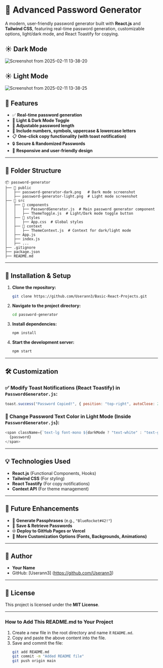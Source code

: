 # 🔐 Advanced Password Generator

A modern, user-friendly password generator built with **React.js** and **Tailwind CSS**, featuring real-time password generation, customizable options, light/dark mode, and React Toastify for copying.

## ☀️ Dark Mode
![Screenshot from 2025-02-11 13-38-20](https://github.com/user-attachments/assets/e9db26bb-0276-4661-8d8c-c41976b6cc21)

## ☀️ Light Mode
![Screenshot from 2025-02-11 13-38-25](https://github.com/user-attachments/assets/d221d60a-cd79-4af9-bce1-b520d17e9121)

## 🚀 Features
- ✅ **Real-time password generation**
- 🎨 **Light & Dark Mode Toggle**
- 📏 **Adjustable password length**
- 🔢 **Include numbers, symbols, uppercase & lowercase letters**
- 📋 **One-click copy functionality (with toast notification)**
- 🔒 **Secure & Randomized Passwords**
- 📱 **Responsive and user-friendly design**

---

## 📂 Folder Structure
```
📦 password-generator
├── 📁 public
│   ├── password-generator-dark.png   # Dark mode screenshot
│   ├── password-generator-light.png  # Light mode screenshot
├── 📁 src
│   ├── 📁 components
│   │   ├── PasswordGenerator.js  # Main password generator component
│   │   ├── ThemeToggle.js  # Light/Dark mode toggle button
│   ├── 📁 styles
│   │   ├── App.css  # Global styles
│   ├── 📁 context
│   │   ├── ThemeContext.js  # Context for dark/light mode
│   ├── App.js
│   ├── index.js
│   ├── ...
├── .gitignore
├── package.json
├── README.md
```

---

## 🔧 Installation & Setup
1. **Clone the repository:**
   ```sh
   git clone https://github.com/Userann3/Basic-React-Projects.git
   ```
2. **Navigate to the project directory:**
   ```sh
   cd password-generator
   ```
3. **Install dependencies:**
   ```sh
   npm install
   ```
4. **Start the development server:**
   ```sh
   npm start
   ```

---

## 🛠 Customization

### ✅ Modify **Toast Notifications** (React Toastify) in `PasswordGenerator.js`:
```js
toast.success("Password Copied!", { position: "top-right", autoClose: 2000 });
```

### 🎨 Change **Password Text Color** in Light Mode (Inside `PasswordGenerator.js`):
```js
<span className={`text-lg font-mono ${darkMode ? "text-white" : "text-gray-800"}`}>
  {password}
</span>
```

---

## 💡 Technologies Used
- **React.js** (Functional Components, Hooks)
- **Tailwind CSS** (For styling)
- **React Toastify** (For copy notifications)
- **Context API** (For theme management)

---

## 🎯 Future Enhancements
- 🔑 **Generate Passphrases** (e.g., `"BlueRocket#42!"`)
- 📂 **Save & Retrieve Passwords**
- 🌐 **Deploy to GitHub Pages or Vercel**
- 🎨 **More Customization Options (Fonts, Backgrounds, Animations)**

---

## 👤 Author
- **Your Name**
- GitHub: [Userann3] (https://github.com/Userann3)

---

## 📜 License
This project is licensed under the **MIT License**.

---

### **How to Add This README.md to Your Project**
1. Create a new file in the root directory and name it `README.md`.
2. Copy and paste the above content into the file.
3. Save and commit the file:
   ```sh
   git add README.md
   git commit -m "Added README file"
   git push origin main
   ```

